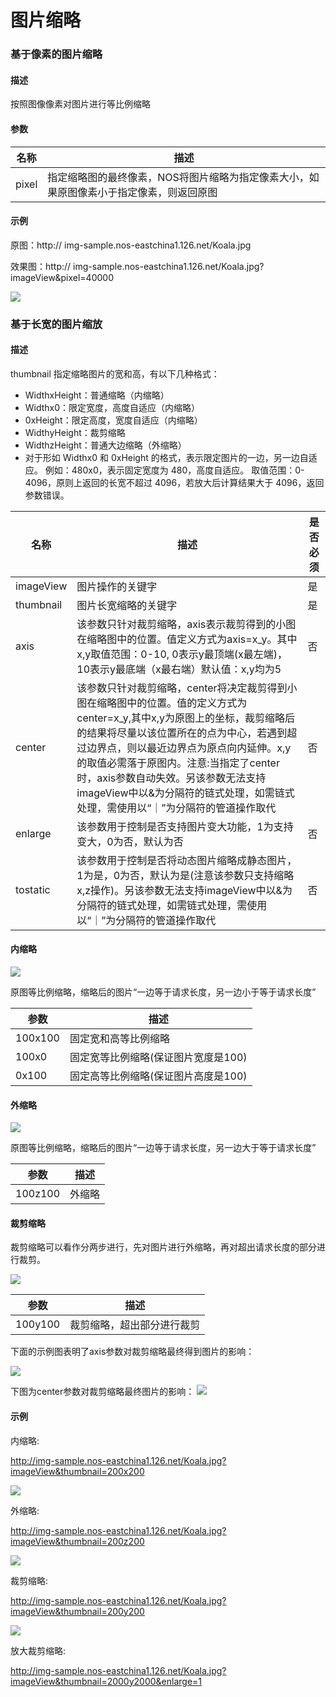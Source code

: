 # 图片缩略

### **基于像素的图片缩略**

#### **描述**
按照图像像素对图片进行等比例缩略

#### **参数**
|**名称**|	                       **描述**                          |   
|--------|-----------------------------------------------------------|
|pixel	 |指定缩略图的最终像素，NOS将图片缩略为指定像素大小，如果原图像素小于指定像素，则返回原图                                                               |
#### **示例**
原图：http:// img-sample.nos-eastchina1.126.net/Koala.jpg

效果图：http:// img-sample.nos-eastchina1.126.net/Koala.jpg?imageView&pixel=40000

![](../image/2016081700004.jpg)

### **基于长宽的图片缩放**

#### **描述**
thumbnail 指定缩略图片的宽和高，有以下几种格式：

* WidthxHeight：普通缩略（内缩略）
* Widthx0：限定宽度，高度自适应（内缩略）
* 0xHeight：限定高度，宽度自适应（内缩略）
* WidthyHeight：裁剪缩略
* WidthzHeight：普通大边缩略（外缩略）
* 对于形如 Widthx0 和 0xHeight 的格式，表示限定图片的一边，另一边自适应。
例如：480x0，表示固定宽度为 480，高度自适应。 取值范围：0-4096，原则上返回的长宽不超过 4096，若放大后计算结果大于 4096，返回参数错误。

| **名称** 	|                                  **描述**                                    |**是否必须**|
|-----------|------------------------------------------------------------------------------|------------|
|imageView	|                               图片操作的关键字	                           |      是    |
|thumbnail	|                             图片长宽缩略的关键字	                           |      是    |
|axis       |该参数只针对裁剪缩略，axis表示裁剪得到的小图在缩略图中的位置。值定义方式为axis=x_y。其中x,y取值范围：0-10, 0表示y最顶端(x最左端)，10表示y最底端（x最右端）默认值：x,y均为5                    |      否    |
|center     |该参数只针对裁剪缩略，center将决定裁剪得到小图在缩略图中的位置。值的定义方式为center=x_y,其中x,y为原图上的坐标，裁剪缩略后的结果将尽量以该位置所在的点为中心，若遇到超过边界点，则以最近边界点为原点向内延伸。x,y的取值必需落于原图内。注意:当指定了center时，axis参数自动失效。另该参数无法支持imageView中以&为分隔符的链式处理，如需链式处理，需使用以“｜”为分隔符的管道操作取代                                         |      否    |
|enlarge    |该参数用于控制是否支持图片变大功能，1为支持变大，0为否，默认为否	           |      否    |
|tostatic   |该参数用于控制是否将动态图片缩略成静态图片，1为是，0为否，默认为是(注意该参数只支持缩略x,z操作)。另该参数无法支持imageView中以&为分隔符的链式处理，如需链式处理，需使用以“｜”为分隔符的管道操作取代|       否     |

#### **内缩略**
![](../image/201608170002.png)

原图等比例缩略，缩略后的图片“一边等于请求长度，另一边小于等于请求长度”

|**参数**|	               **描述**                  |
|--------|-------------------------------------------|
|100x100 |固定宽和高等比例缩略                       |
|100x0	 |固定宽等比例缩略(保证图片宽度是100)        |
|0x100	 |固定高等比例缩略(保证图片高度是100)        |

#### **外缩略**
![](../image/201608170003.png)

原图等比例缩略，缩略后的图片“一边等于请求长度，另一边大于等于请求长度”

|         **参数**         |        	**描述**              |
|--------------------------|----------------------------------|
|         100z100          |        	 外缩略               |

#### **裁剪缩略**
裁剪缩略可以看作分两步进行，先对图片进行外缩略，再对超出请求长度的部分进行裁剪。

![](../image/201608170004.png)

|         **参数**           |                            **描述**                              |
|----------------------------|------------------------------------------------------------------|
|         100y100	         |                   裁剪缩略，超出部分进行裁剪                     |

下面的示例图表明了axis参数对裁剪缩略最终得到图片的影响：

![](../image/201608170005.png)

下图为center参数对裁剪缩略最终图片的影响：
![](../image/201608170006.png)

#### **示例**
内缩略:

http://img-sample.nos-eastchina1.126.net/Koala.jpg?imageView&thumbnail=200x200

![](../image/2016081700005.jpg)

外缩略:

http://img-sample.nos-eastchina1.126.net/Koala.jpg?imageView&thumbnail=200z200

![](../image/2016081700006.jpg)

裁剪缩略:

http://img-sample.nos-eastchina1.126.net/Koala.jpg?imageView&thumbnail=200y200

![](../image/2016081700007.jpg)

放大裁剪缩略:

http://img-sample.nos-eastchina1.126.net/Koala.jpg?imageView&thumbnail=2000y2000&enlarge=1
